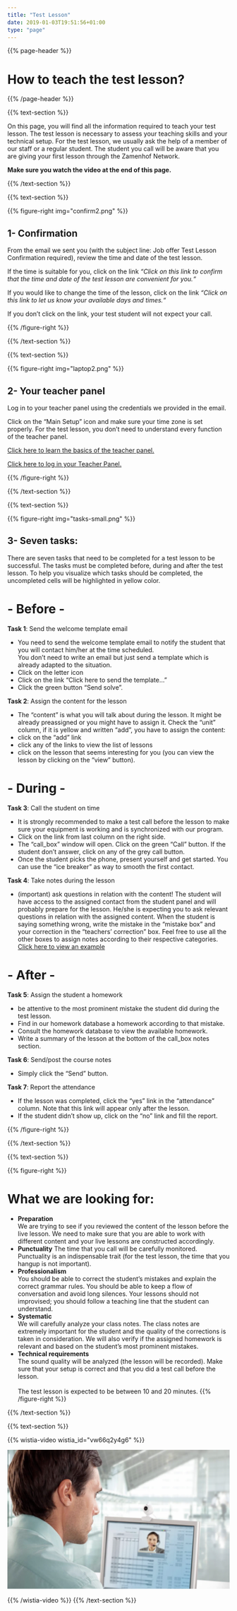 ```yaml
---
title: "Test Lesson"
date: 2019-01-03T19:51:56+01:00
type: "page"
---
```


{{% page-header %}}

# How to teach the test lesson?

{{% /page-header %}}


{{% text-section %}}


On this page, you will find all the information required to teach your test lesson. 
The test lesson is necessary to assess your teaching skills and your technical setup. 
For the test lesson, we usually ask the help of a member of our staff or a regular student. 
The student you call will be aware that you are giving your first lesson through the Zamenhof Network.

**Make sure you watch the video at the end of this page.**

{{% /text-section %}}

{{% text-section %}}

{{% figure-right img="confirm2.png" %}}
## 1- Confirmation
From the email we sent you (with the subject line: Job offer Test Lesson Confirmation required), review the time and date of the test lesson.

If the time is suitable for you, click on the link _“Click on this link to confirm that the time and date of the test lesson are convenient for you.“_

If you would like to change the time of the lesson, click on the link _“Click on this link to let us know your available days and times.“_

If you don’t click on the link, your test student will not expect your call.


{{% /figure-right %}}

{{% /text-section %}}

{{% text-section %}}



{{% figure-right img="laptop2.png" %}}
## 2- Your teacher panel
Log in to your teacher panel using the credentials we provided in the email.

Click on the “Main Setup” icon and make sure your time zone is set properly. For the test lesson, you don’t need to understand every function of the teacher panel.

[Click here to learn the basics of the teacher panel.](https://goo.gl/XSJoqC)

[Click here to log in your Teacher Panel.](https://admin.zamenhof.net/login#teacher)

{{% /figure-right %}}


{{% /text-section %}}

{{% text-section %}}


{{% figure-right img="tasks-small.png" %}}

## 3- Seven tasks:
There are seven tasks that need to be completed for a test lesson to be successful. The tasks must be completed before, during and after the test lesson. To help you visualize which tasks should be completed, the uncompleted cells will be highlighted in yellow color.

# - Before -

**Task 1**: Send the welcome template email

* You need to send the welcome template email to notify the student that you will contact him/her at the time scheduled.  
  You don’t need to write an email but just send a template which is already adapted to the situation.
* Click on the letter icon
* Click on the link “Click here to send the template…”
* Click the green button “Send solve”.

**Task 2**: Assign the content for the lesson

* The “content” is what you will talk about during the lesson. It might be already preassigned or you might have to assign it. Check the “unit” column, if it is yellow and written “add”, you have to assign the content:
* click on the “add” link
* click any of the links to view the list of lessons
* click on the lesson that seems interesting for you (you can view the lesson by clicking on the “view” button).

# - During -

**Task 3**: Call the student on time

* It is strongly recommended to make a test call before the lesson to make sure your equipment is working and is synchronized with our program.
* Click on the link from last column on the right side.
* The “call_box” window will open. Click on the green “Call” button. If the student don’t answer, click on any of the grey call button.
* Once the student picks the phone, present yourself and get started. You can use the “ice breaker” as way to smooth the first contact.

**Task 4**: Take notes during the lesson

* (important) ask questions in relation with the content! The student will have access to the assigned contact from the student panel and will probably prepare for the lesson. He/she is expecting you to ask relevant questions in relation with the assigned content.
When the student is saying something wrong, write the mistake in the “mistake box” and your correction in the “teachers’ correction” box. Feel free to use all the other boxes to assign notes according to their respective categories.
[Click here to view an example](https://goo.gl/rJSWGY)

# - After -

**Task 5**: Assign the student a homework

* be attentive to the most prominent mistake the student did during the test lesson.
* Find in our homework database a homework according to that mistake.
* Consult the homework database to view the available homework.
* Write a summary of the lesson at the bottom of the call_box notes section.

**Task 6**: Send/post the course notes

* Simply click the “Send” button.

**Task 7**: Report the attendance

* If the lesson was completed, click the “yes” link in the “attendance” column. Note that this link will appear only after the lesson.
* If the student didn’t show up, click on the “no” link and fill the report.

{{% /figure-right %}}

{{% /text-section %}}

{{% text-section %}}


{{% figure-right %}}
# What we are looking for:

* **Preparation**  
  We are trying to see if you reviewed the content of the lesson before the live lesson. We need to make sure that you are able to work with different content and your live lessons are constructed accordingly.
* **Punctuality** 
  The time that you call will be carefully monitored. Punctuality is an indispensable trait (for the test lesson, the time that you hangup is not important).
* **Professionalism**   
  You should be able to correct the student’s mistakes and explain the correct grammar rules. You should be able to keep a flow of conversation and avoid long silences. Your lessons should not improvised; you should follow a teaching line that the student can understand.
* **Systematic**  
  We will carefully analyze your class notes. The class notes are extremely important for the student and the quality of the corrections is taken in consideration. We will also verify if the assigned homework is relevant and based on the student’s most prominent mistakes.
* **Technical requirements**   
  The sound quality will be analyzed (the lesson will be recorded). Make sure that your setup is correct and that you did a test call before the lesson.  
  <br/>
  The test lesson is expected to be between 10 and 20 minutes.
{{% /figure-right %}}


{{% /text-section %}}

{{% text-section %}}


{{% wistia-video wistia_id="vw66q2y4g6" %}}

![](video.png)


{{% /wistia-video %}}
{{% /text-section %}}
